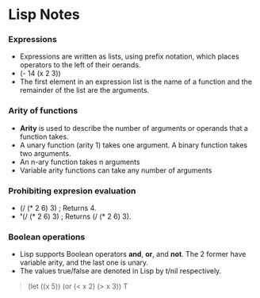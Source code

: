 # Lisp Notes

### Expressions
- Expressions are written as lists, using prefix notation, which places operators to the left of their oerands.
- (- 14 (x 2 3))
- The first element in an expression list is the name of a function and the remainder of the list are the arguments.

### Arity of functions
- **Arity** is used to describe the number of arguments or operands that a function takes.
- A unary function (arity 1) takes one argument. A binary function takes two arguments.
- An n-ary function takes n arguments
- Variable arity functions can take any number of arguments

### Prohibiting expresion evaluation
- (/ (* 2 6) 3) ; Returns 4.
- **'**(/ (* 2 6) 3) ; Returns (/ (* 2 6) 3).


### Boolean operations
- Lisp supports Boolean operators **and**, **or**, and **not**. The 2 former have variable arity, and the last one is unary.
- The values true/false are denoted in Lisp by t/nil respectively.
> (let ((x 5))
(or (< x 2) (> x 3))
T
